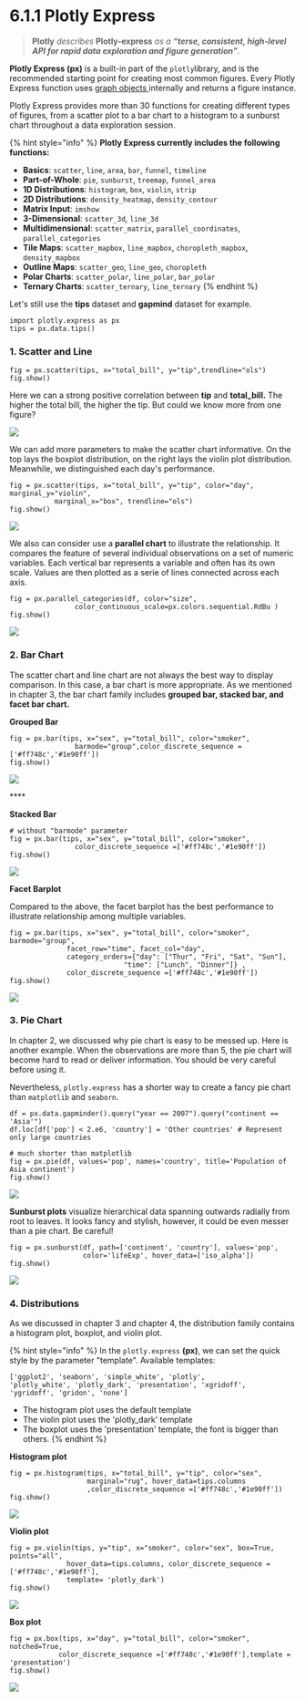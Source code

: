 # 6.1.1 Plotly Express

> **Plotly** _describes_ **Plotly-express** _as a_ _**“terse, consistent, high-level API for rapid data exploration and figure generation”**_.

 **Plotly Express \(px\)** is a built-in part of the `plotly`library, and is the recommended starting point for creating most common figures. Every Plotly Express function uses [graph objects ](6.1.2-plotly-graph-objects.md)internally and returns a figure instance.

Plotly Express provides more than 30 functions for creating different types of figures, from a scatter plot to a bar chart to a histogram to a sunburst chart throughout a data exploration session.

{% hint style="info" %}
**Plotly Express currently includes the following functions:**

* **Basics**: `scatter`, `line`, `area`, `bar`, `funnel`, `timeline`
* **Part-of-Whole**: `pie`, `sunburst`, `treemap`, `funnel_area`
* **1D Distributions**: `histogram`, `box`, `violin`, `strip`
* **2D Distributions**: `density_heatmap`, `density_contour`
* **Matrix Input**: `imshow`
* **3-Dimensional**: `scatter_3d`, `line_3d`
* **Multidimensional**: `scatter_matrix`, `parallel_coordinates`, `parallel_categories`
* **Tile Maps**: `scatter_mapbox`, `line_mapbox`, `choropleth_mapbox`, `density_mapbox`
* **Outline Maps**: `scatter_geo`, `line_geo`, `choropleth`
* **Polar Charts**: `scatter_polar`, `line_polar`, `bar_polar`
* **Ternary Charts**: `scatter_ternary`, `line_ternary`
{% endhint %}

Let's still use the **tips** dataset  and **gapmind** dataset for example.

```text
import plotly.express as px
tips = px.data.tips()
```

### 1. Scatter and Line

```text
fig = px.scatter(tips, x="total_bill", y="tip",trendline="ols")
fig.show()
```

Here we can a strong positive correlation between **tip** and **total\_bill.** The higher the total bill, the higher the tip. But could we know more from one figure?

![](../../.gitbook/assets/screenshot-2020-07-22-at-16.28.43.png)

We can add more parameters to make the scatter chart informative. On the top lays the boxplot distribution, on the right lays the violin plot distribution. Meanwhile, we distinguished each day's performance.

```text
fig = px.scatter(tips, x="total_bill", y="tip", color="day", marginal_y="violin",
           marginal_x="box", trendline="ols")
fig.show()
```

![](../../.gitbook/assets/screenshot-2020-07-22-at-16.28.50.png)

We also can consider use a **parallel chart** to illustrate the relationship. It compares the feature of several individual observations on a set of numeric variables. Each vertical bar represents a variable and often has its own scale. Values are then plotted as a serie of lines connected across each axis. 

```text
fig = px.parallel_categories(df, color="size", 
                color_continuous_scale=px.colors.sequential.RdBu )
fig.show()
```

![](../../.gitbook/assets/paralelle.gif)

### 2. Bar Chart

The scatter chart and line chart are not always the best way to display comparison. In this case,  a bar chart is more appropriate. As we mentioned in chapter 3,  the bar chart family includes **grouped bar, stacked bar, and facet bar chart.**

**Grouped Bar**

```text
fig = px.bar(tips, x="sex", y="total_bill", color="smoker", 
                barmode="group",color_discrete_sequence =['#ff748c','#1e90ff'])
fig.show()
```

![](../../.gitbook/assets/screenshot-2020-07-22-at-14.47.56.png)

\*\*\*\*

**Stacked Bar**  

```text
# without "barmode" parameter
fig = px.bar(tips, x="sex", y="total_bill", color="smoker",
                color_discrete_sequence =['#ff748c','#1e90ff'])
fig.show()
```

![](../../.gitbook/assets/screenshot-2020-07-22-at-16.18.06.png)

**Facet Barplot**

Compared to the above, the facet barplot has the best performance to illustrate relationship among multiple variables.

```text
fig = px.bar(tips, x="sex", y="total_bill", color="smoker", barmode="group",
              facet_row="time", facet_col="day",
              category_orders={"day": ["Thur", "Fri", "Sat", "Sun"], 
                            "time": ["Lunch", "Dinner"]} ,
              color_discrete_sequence =['#ff748c','#1e90ff'])
fig.show()
```

![](../../.gitbook/assets/screenshot-2020-07-22-at-16.34.35.png)

### 3. Pie Chart

In chapter 2, we discussed why pie chart is easy to be messed up. Here is another example. When the observations are more than 5, the pie chart will become hard to read or deliver information. You should be very careful before using it. 

Nevertheless, `plotly.express` has a shorter way to create a fancy pie chart than `matplotlib` and  `seaborn`.

```text
df = px.data.gapminder().query("year == 2007").query("continent == 'Asia'")
df.loc[df['pop'] < 2.e6, 'country'] = 'Other countries' # Represent only large countries

# much shorter than matplotlib
fig = px.pie(df, values='pop', names='country', title='Population of Asia continent')
fig.show()
```

![](../../.gitbook/assets/newplot-3-.png)

**Sunburst plots** visualize hierarchical data spanning outwards radially from root to leaves. It looks fancy and stylish, however, it could be even messer than a pie chart. Be careful!

```text
fig = px.sunburst(df, path=['continent', 'country'], values='pop',
                  color='lifeExp', hover_data=['iso_alpha'])
fig.show()
```

![](../../.gitbook/assets/screenshot-2020-07-22-at-16.36.40.png)

### 4. Distributions

As we discussed in chapter 3 and chapter 4, the distribution family contains a histogram plot, boxplot, and violin plot.

{% hint style="info" %}
In the `plotly.express` **\(px\)**, we can set the quick style by the parameter "template".     Available templates:

```text
['ggplot2', 'seaborn', 'simple_white', 'plotly',
'plotly_white', 'plotly_dark', 'presentation', 'xgridoff',
'ygridoff', 'gridon', 'none']
```

*  The histogram plot uses the default template
* The violin plot uses the 'plotly\_dark' template
* The boxplot uses the 'presentation' template, the font is bigger than others.
{% endhint %}

**Histogram plot**

```text
fig = px.histogram(tips, x="total_bill", y="tip", color="sex", 
                   marginal="rug", hover_data=tips.columns
                   ,color_discrete_sequence =['#ff748c','#1e90ff'])
fig.show()

```

![](../../.gitbook/assets/screenshot-2020-07-22-at-15.03.12.png)

**Violin plot**

```text
fig = px.violin(tips, y="tip", x="smoker", color="sex", box=True, points="all", 
              hover_data=tips.columns, color_discrete_sequence =['#ff748c','#1e90ff'], 
              template= 'plotly_dark')
fig.show()
```

![](../../.gitbook/assets/newplot-4-.png)

**Box plot**

```text
fig = px.box(tips, x="day", y="total_bill", color="smoker", notched=True,
            color_discrete_sequence =['#ff748c','#1e90ff'],template = 'presentation')
fig.show()
```

![](../../.gitbook/assets/newplot-6-.png)

